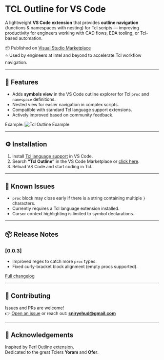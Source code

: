 # TCL Outline for VS Code

A lightweight **VS Code extension** that provides **outline navigation** (functions & namespaces with nesting) for Tcl scripts — improving productivity for engineers working with CAD flows, EDA tooling, or Tcl-based automation.

📦 Published on [Visual Studio Marketplace](https://marketplace.visualstudio.com/items?itemName=sniryehuda.tcl-vsc-outline)  
⭐ Used by engineers at Intel and beyond to accelerate Tcl workflow navigation.

---

## 🚀 Features
- Adds **symbols view** in the VS Code outline explorer for Tcl `proc` and `namespace` definitions.
- Nested view for easier navigation in complex scripts.
- Compatible with standard Tcl language support extensions.
- Actively improved based on community feedback.

Example:
![Tcl Outline Example](images/screenshot.jpg)

---

## ⚙️ Installation
1. Install [Tcl language support](https://marketplace.visualstudio.com/items?itemName=bitwisecook.tcl) in VS Code.  
2. Search **“Tcl Outline”** in the VS Code Marketplace or [click here](https://marketplace.visualstudio.com/items?itemName=sniryehuda.tcl-vsc-outline).  
3. Reload VS Code and start coding in Tcl.

---

## 📝 Known Issues
- `proc` block may close early if there is a string containing multiple `}` characters.  
- Currently requires a Tcl language extension installed.  
- Cursor context highlighting is limited to symbol declarations.

---

## 📦 Release Notes
### [0.0.3]
- Improved regex to catch more `proc` types.  
- Fixed curly-bracket block alignment (empty procs supported).  

[Full changelog](CHANGELOG.md)

---

## 🤝 Contributing
Issues and PRs are welcome!  
👉 [Open an issue](https://github.com/snirye/tcl_outline_vscode/issues) or reach out: **sniryehud@gmail.com**

---

## 🙏 Acknowledgements
Inspired by [Perl Outline extension](https://github.com/hitode909/vscode-perl-outline).  
Dedicated to the great Tclers **Yoram** and **Ofer**.
